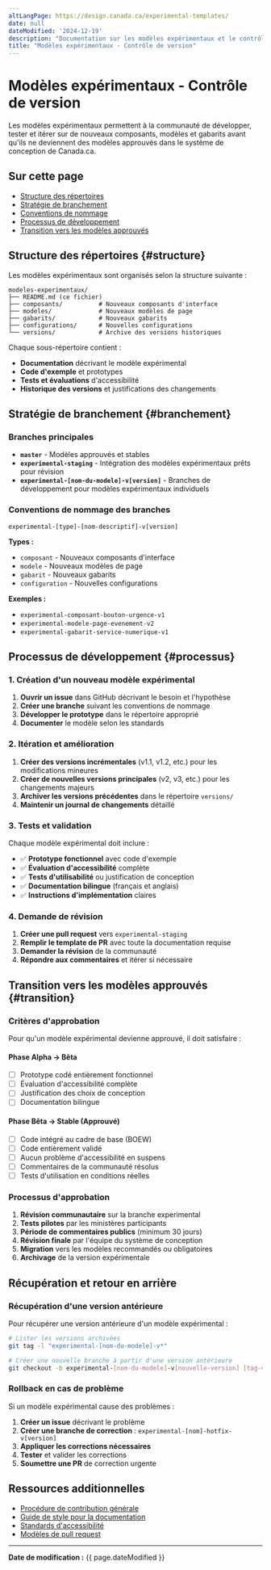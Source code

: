 ```yaml
---
altLangPage: https://design.canada.ca/experimental-templates/
date: null
dateModified: '2024-12-19'
description: "Documentation sur les modèles expérimentaux et le contrôle de version pour le système de conception de Canada.ca"
title: "Modèles expérimentaux - Contrôle de version"
---
```


# Modèles expérimentaux - Contrôle de version

Les modèles expérimentaux permettent à la communauté de développer, tester et itérer sur de nouveaux composants, modèles et gabarits avant qu'ils ne deviennent des modèles approuvés dans le système de conception de Canada.ca.

## Sur cette page

- [Structure des répertoires](#structure)
- [Stratégie de branchement](#branchement)  
- [Conventions de nommage](#conventions)
- [Processus de développement](#processus)
- [Transition vers les modèles approuvés](#transition)

## Structure des répertoires {#structure}

Les modèles expérimentaux sont organisés selon la structure suivante :

```
modeles-experimentaux/
├── README.md (ce fichier)
├── composants/          # Nouveaux composants d'interface
├── modeles/             # Nouveaux modèles de page  
├── gabarits/            # Nouveaux gabarits
├── configurations/      # Nouvelles configurations
└── versions/            # Archive des versions historiques
```

Chaque sous-répertoire contient :
- **Documentation** décrivant le modèle expérimental
- **Code d'exemple** et prototypes
- **Tests et évaluations** d'accessibilité
- **Historique des versions** et justifications des changements

## Stratégie de branchement {#branchement}

### Branches principales

- **`master`** - Modèles approuvés et stables
- **`experimental-staging`** - Intégration des modèles expérimentaux prêts pour révision
- **`experimental-[nom-du-modele]-v[version]`** - Branches de développement pour modèles expérimentaux individuels

### Conventions de nommage des branches

```
experimental-[type]-[nom-descriptif]-v[version]
```

**Types :**
- `composant` - Nouveaux composants d'interface
- `modele` - Nouveaux modèles de page
- `gabarit` - Nouveaux gabarits  
- `configuration` - Nouvelles configurations

**Exemples :**
- `experimental-composant-bouton-urgence-v1`
- `experimental-modele-page-evenement-v2`
- `experimental-gabarit-service-numerique-v1`

## Processus de développement {#processus}

### 1. Création d'un nouveau modèle expérimental

1. **Ouvrir un issue** dans GitHub décrivant le besoin et l'hypothèse
2. **Créer une branche** suivant les conventions de nommage
3. **Développer le prototype** dans le répertoire approprié
4. **Documenter** le modèle selon les standards

### 2. Itération et amélioration

1. **Créer des versions incrémentales** (v1.1, v1.2, etc.) pour les modifications mineures
2. **Créer de nouvelles versions principales** (v2, v3, etc.) pour les changements majeurs  
3. **Archiver les versions précédentes** dans le répertoire `versions/`
4. **Maintenir un journal de changements** détaillé

### 3. Tests et validation

Chaque modèle expérimental doit inclure :

- ✅ **Prototype fonctionnel** avec code d'exemple
- ✅ **Évaluation d'accessibilité** complète
- ✅ **Tests d'utilisabilité** ou justification de conception
- ✅ **Documentation bilingue** (français et anglais)
- ✅ **Instructions d'implémentation** claires

### 4. Demande de révision

1. **Créer une pull request** vers `experimental-staging`
2. **Remplir le template de PR** avec toute la documentation requise
3. **Demander la révision** de la communauté
4. **Répondre aux commentaires** et itérer si nécessaire

## Transition vers les modèles approuvés {#transition}

### Critères d'approbation

Pour qu'un modèle expérimental devienne approuvé, il doit satisfaire :

#### Phase Alpha → Bêta
- [ ] Prototype codé entièrement fonctionnel
- [ ] Évaluation d'accessibilité complète
- [ ] Justification des choix de conception
- [ ] Documentation bilingue

#### Phase Bêta → Stable (Approuvé)
- [ ] Code intégré au cadre de base (BOEW)
- [ ] Code entièrement validé
- [ ] Aucun problème d'accessibilité en suspens
- [ ] Commentaires de la communauté résolus
- [ ] Tests d'utilisation en conditions réelles

### Processus d'approbation

1. **Révision communautaire** sur la branche experimental
2. **Tests pilotes** par les ministères participants
3. **Période de commentaires publics** (minimum 30 jours)
4. **Révision finale** par l'équipe du système de conception
5. **Migration** vers les modèles recommandés ou obligatoires
6. **Archivage** de la version expérimentale

## Récupération et retour en arrière

### Récupération d'une version antérieure

Pour récupérer une version antérieure d'un modèle expérimental :

```bash
# Lister les versions archivées
git tag -l "experimental-[nom-du-modele]-v*"

# Créer une nouvelle branche à partir d'une version antérieure
git checkout -b experimental-[nom-du-modele]-v[nouvelle-version] [tag-version-antérieure]
```

### Rollback en cas de problème

Si un modèle expérimental cause des problèmes :

1. **Créer un issue** décrivant le problème
2. **Créer une branche de correction** : `experimental-[nom]-hotfix-v[version]`
3. **Appliquer les corrections nécessaires**
4. **Tester** et valider les corrections
5. **Soumettre une PR** de correction urgente

## Ressources additionnelles

- [Procédure de contribution générale](../communaute/procedure-contribution.md)
- [Guide de style pour la documentation](../guide-redaction/)
- [Standards d'accessibilité](../specifications/)
- [Modèles de pull request](../.github/pull_request_template/)

---

**Date de modification :** {{ page.dateModified }}